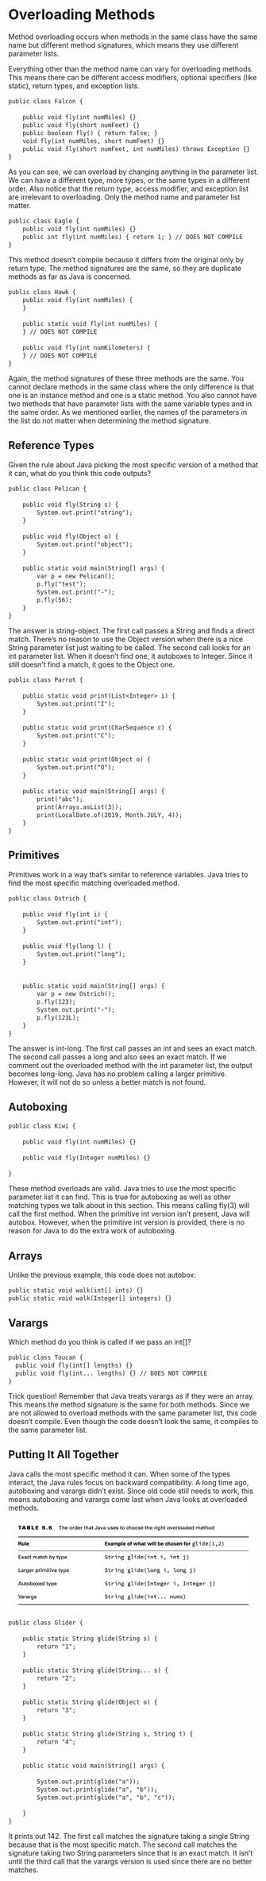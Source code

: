 # Overloading Methods

Method overloading occurs when methods in the same class have the same name but different method signatures, which means
they use different parameter lists.

Everything other than the method name can vary for overloading methods. This means there can be different access
modifiers, optional specifiers (like static), return types, and exception lists.

    public class Falcon {

        public void fly(int numMiles) {}
        public void fly(short numFeet) {}
        public boolean fly() { return false; }
        void fly(int numMiles, short numFeet) {}
        public void fly(short numFeet, int numMiles) throws Exception {}
    }

As you can see, we can overload by changing anything in the parameter list. We can have a different type, more types, or
the same types in a different order. Also notice that the return type, access modifier, and exception list are
irrelevant to overloading. Only the method name and parameter list matter.

    public class Eagle {
        public void fly(int numMiles) {}
        public int fly(int numMiles) { return 1; } // DOES NOT COMPILE
    }

This method doesn’t compile because it differs from the original only by return type. The method signatures are the
same, so they are duplicate methods as far as Java is concerned.

    public class Hawk {
        public void fly(int numMiles) {
        }
    
        public static void fly(int numMiles) {
        } // DOES NOT COMPILE
    
        public void fly(int numKilometers) {
        } // DOES NOT COMPILE
    }

Again, the method signatures of these three methods are the same. You cannot declare methods in the same class where the
only difference is that one is an instance method and one is a static method. You also cannot have two methods that have
parameter lists with the same variable types and in the same order. As we mentioned earlier, the names of the parameters
in the list do not matter when determining the method signature.

## Reference Types

Given the rule about Java picking the most specific version of a method that it can, what do you think this code
outputs?

    public class Pelican {

        public void fly(String s) {
            System.out.print("string");
        }
    
        public void fly(Object o) {
            System.out.print("object");
        }
    
        public static void main(String[] args) {
            var p = new Pelican();
            p.fly("test");
            System.out.print("-");
            p.fly(56);
        }
    }

The answer is string-object. The first call passes a String and finds a direct match. There’s no reason to use the
Object version when there is a nice String parameter list just waiting to be called. The second call looks for an int
parameter list. When it doesn’t find one, it autoboxes to Integer. Since it still doesn’t find a match, it goes to the
Object one.

    public class Parrot {

        public static void print(List<Integer> i) {
            System.out.print("I");
        }
    
        public static void print(CharSequence c) {
            System.out.print("C");
        }
    
        public static void print(Object o) {
            System.out.print("O");
        }
    
        public static void main(String[] args) {
            print("abc");
            print(Arrays.asList(3));
            print(LocalDate.of(2019, Month.JULY, 4));
        }
    }

## Primitives

Primitives work in a way that’s similar to reference variables. Java tries to find the most specific matching overloaded
method.

    public class Ostrich {

        public void fly(int i) {
            System.out.print("int");
        }
    
        public void fly(long l) {
            System.out.print("long");
        }
    
    
        public static void main(String[] args) {
            var p = new Ostrich();
            p.fly(123);
            System.out.print("-");
            p.fly(123L);
        }
    }

The answer is int-long. The first call passes an int and sees an exact match. The second call passes a long and also
sees an exact match. If we comment out the overloaded method with the int parameter list, the output becomes long-long.
Java has no problem calling a larger primitive. However, it will not do so unless a better match is not found.

## Autoboxing

    public class Kiwi {
    
        public void fly(int numMiles) {}

        public void fly(Integer numMiles) {}

    }

These method overloads are valid. Java tries to use the most specific parameter list it can find. This is true for
autoboxing as well as other matching types we talk about in this section.
This means calling fly(3) will call the first method. When the primitive int version isn’t present, Java will autobox.
However, when the primitive int version is provided, there is no reason for Java to do the extra work of autoboxing.

## Arrays

Unlike the previous example, this code does not autobox:

    public static void walk(int[] ints) {}
    public static void walk(Integer[] integers) {}

## Varargs

Which method do you think is called if we pass an int[]?

    public class Toucan {
      public void fly(int[] lengths) {}
      public void fly(int... lengths) {} // DOES NOT COMPILE
    }

Trick question! Remember that Java treats varargs as if they were an array. This means the method signature is the same
for both methods. Since we are not allowed to overload methods with the same parameter list, this code doesn’t compile.
Even though the code doesn’t look the same, it compiles to the same parameter list.

## Putting It All Together

Java calls the most specific method it can. When some of the types interact, the Java rules focus on backward
compatibility. A long time ago, autoboxing and varargs didn’t exist. Since old code still needs to work, this means
autoboxing and varargs come last when Java looks at overloaded methods.

![](../images/order-of-overloaded-method.png)

    public class Glider {

        public static String glide(String s) {
            return "1";
        }
    
        public static String glide(String... s) {
            return "2";
        }
    
        public static String glide(Object o) {
            return "3";
        }
    
        public static String glide(String s, String t) {
            return "4";
        }
    
        public static void main(String[] args) {
    
            System.out.print(glide("a"));
            System.out.print(glide("a", "b"));
            System.out.print(glide("a", "b", "c"));
    
        }
    }

It prints out 142. The first call matches the signature taking a single String because that is the most specific match.
The second call matches the signature taking two String parameters since that is an exact match. It isn’t until the
third call that the varargs version is used since there are no better matches.
